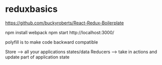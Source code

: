 # reduxbasics

https://github.com/buckyroberts/React-Redux-Boilerplate

npm install
webpack
npm start
http://localhost:3000/

polyfill is to make code backward compatible

Store --> all your applications states/data
Reducers --> take in actions and update part of application state 